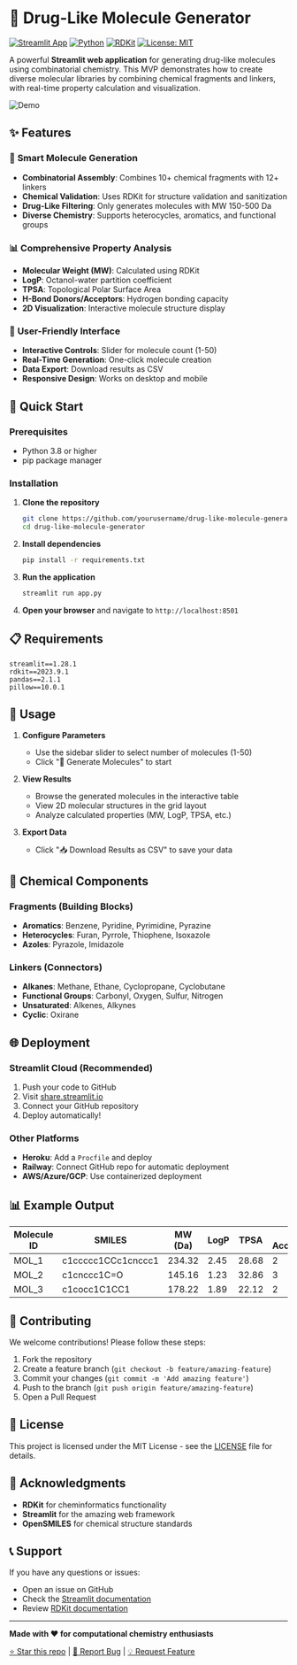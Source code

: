 # 🧬 Drug-Like Molecule Generator

[![Streamlit App](https://img.shields.io/badge/Streamlit-1.28.1-red.svg)](https://streamlit.io/)
[![Python](https://img.shields.io/badge/Python-3.8+-blue.svg)](https://python.org)
[![RDKit](https://img.shields.io/badge/RDKit-2023.9.1-green.svg)](https://rdkit.org/)
[![License: MIT](https://img.shields.io/badge/License-MIT-yellow.svg)](https://opensource.org/licenses/MIT)

A powerful **Streamlit web application** for generating drug-like molecules using combinatorial chemistry. This MVP demonstrates how to create diverse molecular libraries by combining chemical fragments and linkers, with real-time property calculation and visualization.

![Demo](https://via.placeholder.com/800x400/4f46e5/ffffff?text=🧬+Drug-Like+Molecule+Generator)

## ✨ Features

### 🔬 **Smart Molecule Generation**
- **Combinatorial Assembly**: Combines 10+ chemical fragments with 12+ linkers
- **Chemical Validation**: Uses RDKit for structure validation and sanitization
- **Drug-Like Filtering**: Only generates molecules with MW 150-500 Da
- **Diverse Chemistry**: Supports heterocycles, aromatics, and functional groups

### 📊 **Comprehensive Property Analysis**
- **Molecular Weight (MW)**: Calculated using RDKit
- **LogP**: Octanol-water partition coefficient
- **TPSA**: Topological Polar Surface Area
- **H-Bond Donors/Acceptors**: Hydrogen bonding capacity
- **2D Visualization**: Interactive molecule structure display

### 🎨 **User-Friendly Interface**
- **Interactive Controls**: Slider for molecule count (1-50)
- **Real-Time Generation**: One-click molecule creation
- **Data Export**: Download results as CSV
- **Responsive Design**: Works on desktop and mobile

## 🚀 Quick Start

### Prerequisites
- Python 3.8 or higher
- pip package manager

### Installation

1. **Clone the repository**
   ```bash
   git clone https://github.com/yourusername/drug-like-molecule-generator.git
   cd drug-like-molecule-generator
   ```

2. **Install dependencies**
   ```bash
   pip install -r requirements.txt
   ```

3. **Run the application**
   ```bash
   streamlit run app.py
   ```

4. **Open your browser** and navigate to `http://localhost:8501`

## 📋 Requirements

```
streamlit==1.28.1
rdkit==2023.9.1
pandas==2.1.1
pillow==10.0.1
```

## 🎯 Usage

1. **Configure Parameters**
   - Use the sidebar slider to select number of molecules (1-50)
   - Click "🔬 Generate Molecules" to start

2. **View Results**
   - Browse the generated molecules in the interactive table
   - View 2D molecular structures in the grid layout
   - Analyze calculated properties (MW, LogP, TPSA, etc.)

3. **Export Data**
   - Click "📥 Download Results as CSV" to save your data

## 🔧 Chemical Components

### Fragments (Building Blocks)
- **Aromatics**: Benzene, Pyridine, Pyrimidine, Pyrazine
- **Heterocycles**: Furan, Pyrrole, Thiophene, Isoxazole
- **Azoles**: Pyrazole, Imidazole

### Linkers (Connectors)
- **Alkanes**: Methane, Ethane, Cyclopropane, Cyclobutane
- **Functional Groups**: Carbonyl, Oxygen, Sulfur, Nitrogen
- **Unsaturated**: Alkenes, Alkynes
- **Cyclic**: Oxirane

## 🌐 Deployment

### Streamlit Cloud (Recommended)
1. Push your code to GitHub
2. Visit [share.streamlit.io](https://share.streamlit.io)
3. Connect your GitHub repository
4. Deploy automatically!

### Other Platforms
- **Heroku**: Add a `Procfile` and deploy
- **Railway**: Connect GitHub repo for automatic deployment
- **AWS/Azure/GCP**: Use containerized deployment

## 📊 Example Output

| Molecule ID | SMILES | MW (Da) | LogP | TPSA | H-Acceptors | H-Donors |
|-------------|--------|---------|------|------|-------------|----------|
| MOL_1 | c1ccccc1CCc1cnccc1 | 234.32 | 2.45 | 28.68 | 2 | 0 |
| MOL_2 | c1cnccc1C=O | 145.16 | 1.23 | 32.86 | 3 | 0 |
| MOL_3 | c1cocc1C1CC1 | 178.22 | 1.89 | 22.12 | 2 | 0 |

## 🤝 Contributing

We welcome contributions! Please follow these steps:

1. Fork the repository
2. Create a feature branch (`git checkout -b feature/amazing-feature`)
3. Commit your changes (`git commit -m 'Add amazing feature'`)
4. Push to the branch (`git push origin feature/amazing-feature`)
5. Open a Pull Request

## 📝 License

This project is licensed under the MIT License - see the [LICENSE](LICENSE) file for details.

## 🙏 Acknowledgments

- **RDKit** for cheminformatics functionality
- **Streamlit** for the amazing web framework
- **OpenSMILES** for chemical structure standards

## 📞 Support

If you have any questions or issues:
- Open an issue on GitHub
- Check the [Streamlit documentation](https://docs.streamlit.io/)
- Review [RDKit documentation](https://rdkit.readthedocs.io/)

---

**Made with ❤️ for computational chemistry enthusiasts**

[⭐ Star this repo](https://github.com/yourusername/drug-like-molecule-generator) | [🐛 Report Bug](https://github.com/yourusername/drug-like-molecule-generator/issues) | [💡 Request Feature](https://github.com/yourusername/drug-like-molecule-generator/issues)
